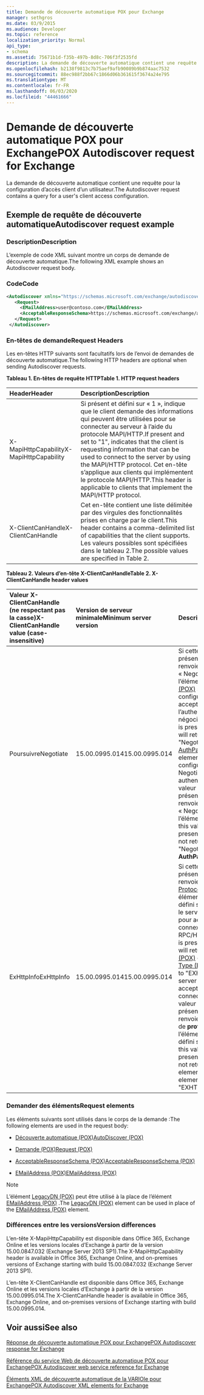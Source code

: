 ```yaml
---
title: Demande de découverte automatique POX pour Exchange
manager: sethgros
ms.date: 03/9/2015
ms.audience: Developer
ms.topic: reference
localization_priority: Normal
api_type:
- schema
ms.assetid: 75671b1d-f35b-497b-8d8c-706f3f2535fd
description: La demande de découverte automatique contient une requête pour la configuration d’accès client d’un utilisateur.
ms.openlocfilehash: b2138f9813c7b75aef9afb90089b9b874aac7532
ms.sourcegitcommit: 88ec988f2bb67c1866d06b361615f3674a24e795
ms.translationtype: MT
ms.contentlocale: fr-FR
ms.lasthandoff: 06/03/2020
ms.locfileid: "44461666"
---
```

# <a name="pox-autodiscover-request-for-exchange"></a><span data-ttu-id="decb3-103">Demande de découverte automatique POX pour Exchange</span><span class="sxs-lookup"><span data-stu-id="decb3-103">POX Autodiscover request for Exchange</span></span>

<span data-ttu-id="decb3-104">La demande de découverte automatique contient une requête pour la configuration d’accès client d’un utilisateur.</span><span class="sxs-lookup"><span data-stu-id="decb3-104">The Autodiscover request contains a query for a user's client access configuration.</span></span>
  
## <a name="autodiscover-request-example"></a><span data-ttu-id="decb3-105">Exemple de requête de découverte automatique</span><span class="sxs-lookup"><span data-stu-id="decb3-105">Autodiscover request example</span></span>

### <a name="description"></a><span data-ttu-id="decb3-106">Description</span><span class="sxs-lookup"><span data-stu-id="decb3-106">Description</span></span>

<span data-ttu-id="decb3-107">L’exemple de code XML suivant montre un corps de demande de découverte automatique.</span><span class="sxs-lookup"><span data-stu-id="decb3-107">The following XML example shows an Autodiscover request body.</span></span>
  
### <a name="code"></a><span data-ttu-id="decb3-108">Code</span><span class="sxs-lookup"><span data-stu-id="decb3-108">Code</span></span>

```XML
<Autodiscover xmlns="https://schemas.microsoft.com/exchange/autodiscover/outlook/requestschema/2006">
   <Request>
     <EMailAddress>user@contoso.com</EMailAddress>
     <AcceptableResponseSchema>https://schemas.microsoft.com/exchange/autodiscover/outlook/responseschema/2006a</AcceptableResponseSchema>
   </Request>
 </Autodiscover>
```

### <a name="request-headers"></a><span data-ttu-id="decb3-109">En-têtes de demande</span><span class="sxs-lookup"><span data-stu-id="decb3-109">Request Headers</span></span>

<span data-ttu-id="decb3-110">Les en-têtes HTTP suivants sont facultatifs lors de l’envoi de demandes de découverte automatique.</span><span class="sxs-lookup"><span data-stu-id="decb3-110">The following HTTP headers are optional when sending Autodiscover requests.</span></span>
  
<span data-ttu-id="decb3-111">**Tableau 1. En-têtes de requête HTTP**</span><span class="sxs-lookup"><span data-stu-id="decb3-111">**Table 1. HTTP request headers**</span></span>

|<span data-ttu-id="decb3-112">**Header**</span><span class="sxs-lookup"><span data-stu-id="decb3-112">**Header**</span></span>|<span data-ttu-id="decb3-113">**Description**</span><span class="sxs-lookup"><span data-stu-id="decb3-113">**Description**</span></span>|
|:-----|:-----|
|<span data-ttu-id="decb3-114">X-MapiHttpCapability</span><span class="sxs-lookup"><span data-stu-id="decb3-114">X-MapiHttpCapability</span></span>  <br/> |<span data-ttu-id="decb3-115">Si présent et défini sur « 1 », indique que le client demande des informations qui peuvent être utilisées pour se connecter au serveur à l’aide du protocole MAPI/HTTP.</span><span class="sxs-lookup"><span data-stu-id="decb3-115">If present and set to "1", indicates that the client is requesting information that can be used to connect to the server by using the MAPI/HTTP protocol.</span></span> <span data-ttu-id="decb3-116">Cet en-tête s’applique aux clients qui implémentent le protocole MAPI/HTTP.</span><span class="sxs-lookup"><span data-stu-id="decb3-116">This header is applicable to clients that implement the MAPI/HTTP protocol.</span></span>  <br/> |
|<span data-ttu-id="decb3-117">X-ClientCanHandle</span><span class="sxs-lookup"><span data-stu-id="decb3-117">X-ClientCanHandle</span></span>  <br/> |<span data-ttu-id="decb3-118">Cet en-tête contient une liste délimitée par des virgules des fonctionnalités prises en charge par le client.</span><span class="sxs-lookup"><span data-stu-id="decb3-118">This header contains a comma-delimited list of capabilities that the client supports.</span></span> <span data-ttu-id="decb3-119">Les valeurs possibles sont spécifiées dans le tableau 2.</span><span class="sxs-lookup"><span data-stu-id="decb3-119">The possible values are specified in Table 2.</span></span>  <br/> |
   
<span data-ttu-id="decb3-120">**Tableau 2. Valeurs d’en-tête X-ClientCanHandle**</span><span class="sxs-lookup"><span data-stu-id="decb3-120">**Table 2. X-ClientCanHandle header values**</span></span>

|<span data-ttu-id="decb3-121">**Valeur X-ClientCanHandle (ne respectant pas la casse)**</span><span class="sxs-lookup"><span data-stu-id="decb3-121">**X-ClientCanHandle value (case-insensitive)**</span></span>|<span data-ttu-id="decb3-122">**Version de serveur minimale**</span><span class="sxs-lookup"><span data-stu-id="decb3-122">**Minimum server version**</span></span>|<span data-ttu-id="decb3-123">**Description**</span><span class="sxs-lookup"><span data-stu-id="decb3-123">**Description**</span></span>|
|:-----|:-----|:-----|
|<span data-ttu-id="decb3-124">Poursuivre</span><span class="sxs-lookup"><span data-stu-id="decb3-124">Negotiate</span></span>  <br/> |<span data-ttu-id="decb3-125">15.00.0995.014</span><span class="sxs-lookup"><span data-stu-id="decb3-125">15.00.0995.014</span></span>  <br/> |<span data-ttu-id="decb3-126">Si cette valeur est présente, le serveur renvoie la valeur « Negotiate » dans l’élément [package (POX)](authpackage-pox.md) si le serveur est configuré pour accepter l’authentification par négociation.</span><span class="sxs-lookup"><span data-stu-id="decb3-126">If this value is present, the server will return a value of "Negotiate" in the [AuthPackage (POX)](authpackage-pox.md) element if the server is configured to accept Negotiate authentication.</span></span> <span data-ttu-id="decb3-127">Si cette valeur n’est pas présente, le serveur ne renvoie pas la valeur « Negotiate » dans l’élément **package** .</span><span class="sxs-lookup"><span data-stu-id="decb3-127">If this value is not present, the server will not return a value of "Negotiate" in the **AuthPackage** element.</span></span>  <br/> |
|<span data-ttu-id="decb3-128">ExHttpInfo</span><span class="sxs-lookup"><span data-stu-id="decb3-128">ExHttpInfo</span></span>  <br/> |<span data-ttu-id="decb3-129">15.00.0995.014</span><span class="sxs-lookup"><span data-stu-id="decb3-129">15.00.0995.014</span></span>  <br/> |<span data-ttu-id="decb3-130">Si cette valeur est présente, le serveur renvoie un élément [Protocol (POX)](protocol-pox.md) avec un élément [type (POX)](type-pox.md) défini sur « exhttp » si le serveur est configuré pour accepter les connexions RPC/HTTP.</span><span class="sxs-lookup"><span data-stu-id="decb3-130">If this value is present, the server will return a [Protocol (POX)](protocol-pox.md) element with a [Type (POX)](type-pox.md) element set to "EXHTTP" if the server is configured to accept RPC/HTTP connections.</span></span> <span data-ttu-id="decb3-131">Si cette valeur n’est pas présente, le serveur ne renvoie pas un élément de **protocole** dont l’élément **type** est défini sur « exhttp ».</span><span class="sxs-lookup"><span data-stu-id="decb3-131">If this value is not present, the server will not return a **Protocol** element with a **Type** element set to "EXHTTP".</span></span>  <br/> |
   
### <a name="request-elements"></a><span data-ttu-id="decb3-132">Demander des éléments</span><span class="sxs-lookup"><span data-stu-id="decb3-132">Request elements</span></span>

<span data-ttu-id="decb3-133">Les éléments suivants sont utilisés dans le corps de la demande :</span><span class="sxs-lookup"><span data-stu-id="decb3-133">The following elements are used in the request body:</span></span>
  
- [<span data-ttu-id="decb3-134">Découverte automatique (POX)</span><span class="sxs-lookup"><span data-stu-id="decb3-134">AutoDiscover (POX)</span></span>](autodiscover-pox.md)
    
- [<span data-ttu-id="decb3-135">Demande (POX)</span><span class="sxs-lookup"><span data-stu-id="decb3-135">Request (POX)</span></span>](request-pox.md)
    
- [<span data-ttu-id="decb3-136">AcceptableResponseSchema (POX)</span><span class="sxs-lookup"><span data-stu-id="decb3-136">AcceptableResponseSchema (POX)</span></span>](acceptableresponseschema-pox.md)
    
- [<span data-ttu-id="decb3-137">EMailAddress (POX)</span><span class="sxs-lookup"><span data-stu-id="decb3-137">EMailAddress (POX)</span></span>](emailaddress-pox.md)
    
> [!NOTE]
> <span data-ttu-id="decb3-138">L’élément [LegacyDN (POX)](legacydn-pox.md) peut être utilisé à la place de l’élément [EMailAddress (POX)](emailaddress-pox.md) .</span><span class="sxs-lookup"><span data-stu-id="decb3-138">The [LegacyDN (POX)](legacydn-pox.md) element can be used in place of the [EMailAddress (POX)](emailaddress-pox.md) element.</span></span> 
  
### <a name="version-differences"></a><span data-ttu-id="decb3-139">Différences entre les versions</span><span class="sxs-lookup"><span data-stu-id="decb3-139">Version differences</span></span>

<span data-ttu-id="decb3-140">L’en-tête X-MapiHttpCapability est disponible dans Office 365, Exchange Online et les versions locales d’Exchange à partir de la version 15.00.0847.032 (Exchange Server 2013 SP1).</span><span class="sxs-lookup"><span data-stu-id="decb3-140">The X-MapiHttpCapability header is available in Office 365, Exchange Online, and on-premises versions of Exchange starting with build 15.00.0847.032 (Exchange Server 2013 SP1).</span></span>
  
<span data-ttu-id="decb3-141">L’en-tête X-ClientCanHandle est disponible dans Office 365, Exchange Online et les versions locales d’Exchange à partir de la version 15.00.0995.014.</span><span class="sxs-lookup"><span data-stu-id="decb3-141">The X-ClientCanHandle header is available in Office 365, Exchange Online, and on-premises versions of Exchange starting with build 15.00.0995.014.</span></span>
  
## <a name="see-also"></a><span data-ttu-id="decb3-142">Voir aussi</span><span class="sxs-lookup"><span data-stu-id="decb3-142">See also</span></span>



[<span data-ttu-id="decb3-143">Réponse de découverte automatique POX pour Exchange</span><span class="sxs-lookup"><span data-stu-id="decb3-143">POX Autodiscover response for Exchange</span></span>](pox-autodiscover-response-for-exchange.md)


[<span data-ttu-id="decb3-144">Référence du service Web de découverte automatique POX pour Exchange</span><span class="sxs-lookup"><span data-stu-id="decb3-144">POX Autodiscover web service reference for Exchange</span></span>](pox-autodiscover-web-service-reference-for-exchange.md)
  
[<span data-ttu-id="decb3-145">Éléments XML de découverte automatique de la VARIOle pour Exchange</span><span class="sxs-lookup"><span data-stu-id="decb3-145">POX Autodiscover XML elements for Exchange</span></span>](pox-autodiscover-xml-elements-for-exchange.md)

